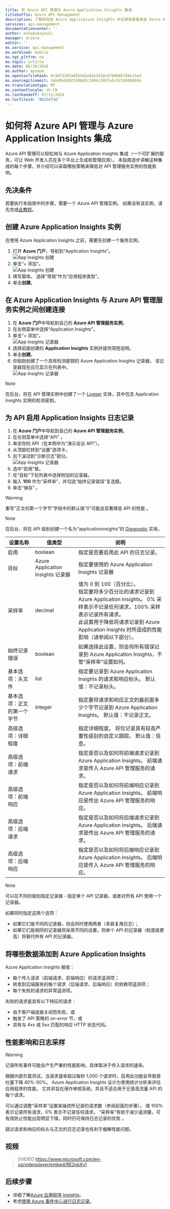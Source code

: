 ```yaml
---
title: 将 Azure API 管理与 Azure Application Insights 集成
titleSuffix: Azure API Management
description: 了解如何在 Azure Application Insights 中记录和查看来自 Azure API 管理的事件。
services: api-management
documentationcenter: ''
author: mikebudzynski
manager: erikre
editor: ''
ms.service: api-management
ms.workload: mobile
ms.tgt_pltfrm: na
ms.topic: article
ms.date: 06/20/2018
ms.author: apimpm
ms.openlocfilehash: 8c9df3393a0554d2e65b3918c6760885f89e11ed
ms.sourcegitcommit: dabd9eb9925308d3c2404c3957e5c921408089da
ms.translationtype: MT
ms.contentlocale: zh-CN
ms.lasthandoff: 07/11/2020
ms.locfileid: "86254736"
---
```

# <a name="how-to-integrate-azure-api-management-with-azure-application-insights"></a>如何将 Azure API 管理与 Azure Application Insights 集成

Azure API 管理可以轻松地与 Azure Application Insights 集成（一个可扩展的服务，可让 Web 开发人员在多个平台上生成和管理应用）。 本指南逐步讲解这种集成的每个步骤，并介绍可以采取哪些策略来降低对 API 管理服务实例的性能影响。

## <a name="prerequisites"></a>先决条件

若要执行本指南中的步骤，需要一个 Azure API 管理实例。 如果没有该实例，请先完成[此教程](get-started-create-service-instance.md)。

## <a name="create-an-azure-application-insights-instance"></a>创建 Azure Application Insights 实例

在使用 Azure Application Insights 之前，需要先创建一个服务实例。

1. 打开 **Azure 门户**，导航到“Application Insights”。   
    ![App Insights 创建](media/api-management-howto-app-insights/apim-app-insights-instance-1.png)  
2. 单击“+ 添加”。   
    ![App Insights 创建](media/api-management-howto-app-insights/apim-app-insights-instance-2.png)  
3. 填写窗体。 选择“常规”作为“应用程序类型”。  
4. 单击**创建**。

## <a name="create-a-connection-between-azure-application-insights-and-azure-api-management-service-instance"></a>在 Azure Application Insights 与 Azure API 管理服务实例之间创建连接

1. 在 **Azure 门户**中导航到自己的 **Azure API 管理服务实例**。
2. 在左侧菜单中选择“Application Insights”。 
3. 单击“+ 添加”。   
    ![App Insights 记录器](media/api-management-howto-app-insights/apim-app-insights-logger-1.png)  
4. 选择前面创建的 **Application Insights** 实例并提供简短说明。
5. 单击**创建**。
6. 你刚刚创建了一个具有检测密钥的 Azure Application Insights 记录器。 该记录器现在应已显示在列表中。  
    ![App Insights 记录器](media/api-management-howto-app-insights/apim-app-insights-logger-2.png)  

> [!NOTE]
> 在后台，将在 API 管理实例中创建了一个 [Logger](/rest/api/apimanagement/2019-12-01/logger/createorupdate) 实体，其中包含 Application Insights 实例的检测密钥。

## <a name="enable-application-insights-logging-for-your-api"></a>为 API 启用 Application Insights 日志记录

1. 在 **Azure 门户**中导航到自己的 **Azure API 管理服务实例**。
2. 在左侧菜单中选择“API”  。
3. 单击你的 API（在本例中为“演示会议 API”）。 
4. 从顶部栏转到“设置”选项卡。 
5. 向下滚动到“诊断日志”部分。   
    ![App Insights 记录器](media/api-management-howto-app-insights/apim-app-insights-api-1.png)  
6. 选中“启用”框。 
7. 在“目标”下拉列表中选择附加的记录器。 
8. 输入 **100** 作为“采样率”，并勾选“始终记录错误”复选框。  
9. 单击“保存”  。

> [!WARNING]
> 重写“正文的第一个字节”字段中的默认值“0”可能会显著降低 API 的性能   。

> [!NOTE]
> 在后台，将在 API 级别创建一个名为“applicationinsights”的 [Diagnostic](/rest/api/apimanagement/2019-12-01/diagnostic/createorupdate) 实体。

| 设置名称                        | 值类型                        | 说明                                                                                                                                                                                                                                                                                                                                      |
|-------------------------------------|-----------------------------------|--------------------------------------------------------------------------------------------------------------------------------------------------------------------------------------------------------------------------------------------------------------------------------------------------------------------------------------------------|
| 启用                              | boolean                           | 指定是否要启用此 API 的日志记录。                                                                                                                                                                                                                                                                                                |
| 目标                         | Azure Application Insights 记录器 | 指定要使用的 Azure Application Insights 记录器                                                                                                                                                                                                                                                                                           |
| 采样率                        | decimal                           | 值为 0 到 100（百分比）。 <br/> 指定要将多少百分比的请求记录到 Azure Application Insights。 0% 采样表示不记录任何请求，100% 采样表示记录所有请求。 <br/> 此设置用于降低将请求记录到 Azure Application Insights 时所造成的性能影响（请参阅以下部分）。 |
| 始终记录错误                   | boolean                           | 如果选择此设置，则会将所有错误记录到 Azure Application Insights，不管“采样率”设置如何。                                                                                                                                                                                                                   |
| 基本选项：头文件              | list                              | 指定要记录到 Azure Application Insights 的请求和响应标头。  默认值：不记录标头。                                                                                                                                                                                                             |
| 基本选项：正文的第一个字节  | integer                           | 指定要将请求和响应正文的最前面多少个字节记录到 Azure Application Insights。  默认值：不记录正文。                                                                                                                                                                                                    |
| 高级选项：详细程度         |                                   | 指定详细程度。 将仅记录具有较高严重性级别的自定义跟踪。 默认值：信息。                                                                                                                                                                                                                               |
| 高级选项：前端请求  |                                   | 指定是否以及如何将前端请求记录到 Azure Application Insights。  前端请求是传入 Azure API 管理服务的请求。                                                                                                                                                                         |
| 高级选项：前端响应 |                                   | 指定是否以及如何将前端响应记录到 Azure Application Insights。  前端响应是传出 Azure API 管理服务的响应。                                                                                                                                                                    |
| 高级选项：后端请求   |                                   | 指定是否以及如何将后端请求记录到 Azure Application Insights。  后端请求是传出 Azure API 管理服务的请求。                                                                                                                                                                         |
| 高级选项：后端响应  |                                   | 指定是否以及如何将后端响应记录到 Azure Application Insights。  后端响应是传入 Azure API 管理服务的响应。                                                                                                                                                                        |

> [!NOTE]
> 可以在不同的级别指定记录器 - 指定单个 API 记录器，或者对所有 API 使用一个记录器。
>  
> 如果同时指定这两个选项：
> + 如果它们是不同的记录器，则会同时使用两者（多路复用日志）；
> + 如果它们是相同的记录器但采用不同的设置，则单个 API 的记录器（粒度级更高）将替代所有 API 的记录器。

## <a name="what-data-is-added-to-azure-application-insights"></a>将哪些数据添加到 Azure Application Insights

Azure Application Insights 接收：

+ 每个传入请求（前端请求、前端响应）的请求遥测项；   
+ 转发到后端服务的每个请求（后端请求、后端响应）的依赖项遥测项；   
+ 每个失败的请求的异常遥测项。 

失败的请求是具有以下特征的请求：

+ 由于客户端连接关闭而失败，或
+ 触发了 API 策略的 *on-error* 节，或
+ 具有与 4xx 或 5xx 匹配的响应 HTTP 状态代码。

## <a name="performance-implications-and-log-sampling"></a>性能影响和日志采样

> [!WARNING]
> 记录所有事件可能会产生严重的性能影响，具体取决于传入请求的速率。

根据内部负载测试，当请求速率超过每秒 1,000 个请求时，启用此功能会导致吞吐量下降 40%-50%。 Azure Application Insights 设计为使用统计分析来评估应用程序的性能。 它并非旨在用作审核系统，并且不适合用于记录高流量 API 的每个请求。

可以通过调整“采样率”设置来操控所记录的请求数（参阅前面的步骤）。  值 100% 表示记录所有请求，0% 表示不记录任何请求。 “采样率”有助于减少遥测量，可有效防止性能出现明显下降，同时仍可保持日志记录的优势  。

跳过请求和响应的标头与正文的日志记录也有利于缓解性能问题。

## <a name="video"></a>视频

> [!VIDEO https://www.microsoft.com/en-us/videoplayer/embed/RE2pkXv]
>
>

## <a name="next-steps"></a>后续步骤

+ 详细了解[Azure 应用程序 Insights](/azure/application-insights/)。
+ 考虑[使用 Azure 事件中心进行日志记录](api-management-howto-log-event-hubs.md)。
